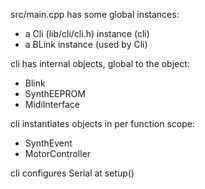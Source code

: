 

src/main.cpp has some global instances:
 - a Cli (lib/cli/cli.h) instance (cli)
 - a BLink instance (used by Cli)

cli has internal objects, global to the object:
- Blink
- SynthEEPROM
- MidiInterface

cli instantiates objects in per function scope:
- SynthEvent
- MotorController


cli configures Serial at setup()